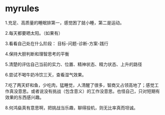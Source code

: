 # myrules
1.充足、高质量的睡眠排第一，感觉困了就小睡，第二是运动。

2.每天都要晒太阳。（如果有）

3.看看自己处在什么阶段： 目标-问题-诊断-方案-践行

4.保持大胆判断和理智思考的平衡

5.清楚的评估自己当前的实力、位置、精神状态、精力状态、上升的路径

6.尝试不喝牛奶冷饮三天，查看湿气效果。

7.吃了两天虾和鱼，少吃肉，猛睡觉，人清醒了很多，智商又占领高地了；感觉工作真没意思。或者说没有挑战（包含意义）的工作没意思。也怪自己，只对短期有效果的东西感兴趣。

8.何鸿燊真有意思啊，把挑战当乐趣，聊得投机，则无比率真而坦诚。
